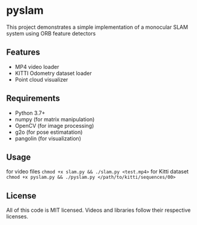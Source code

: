 # pyslam

This project demonstrates a simple implementation of a monocular SLAM system using ORB feature detectors

## Features
- MP4 video loader
- KITTI Odometry dataset loader
- Point cloud visualizer

## Requirements
- Python 3.7+
- numpy (for matrix manipulation)
- OpenCV (for image processing)
- g2o (for pose estimatation)
- pangolin (for visualization)

## Usage
for video files `chmod +x slam.py && ./slam.py <test.mp4>`
for Kitti dataset `chmod +x pyslam.py && ./pyslam.py </path/to/kitti/sequences/00>`

## License 
All of this code is MIT licensed. Videos and libraries follow their respective licenses.


